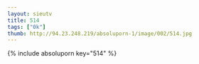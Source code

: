 ```yaml
--- 
layout: sieutv
title: 514
tags: ["0k"]
thumb: http://94.23.248.219/absoluporn-1/image/002/514.jpg
---
```

{% include absoluporn key="514" %} 
